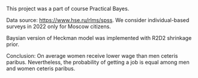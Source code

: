 This project was a part of course Practical Bayes.

Data source: https://www.hse.ru/rlms/spss. We consider individual-based surveys in 2022 only for Moscow citizens.

Baysian version of Heckman model was implemented with R2D2 shrinkage prior.

Conclusion: On average women receive lower wage than men ceteris paribus. Nevertheless, the probability of getting a job is equal among men and women ceteris paribus.



